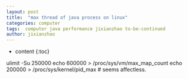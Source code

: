 ```yaml
---
layout: post
title:  "max thread of java process on linux"
categories: computer
tags:  computer java performance jixianzhao to-be-continued
author: jixianzhao
---
```


* content
{:toc}


ulimit -Su 250000
echo 600000 > /proc/sys/vm/max_map_count
echo 200000 >  /proc/sys/kernel/pid_max	# seems affectless.
